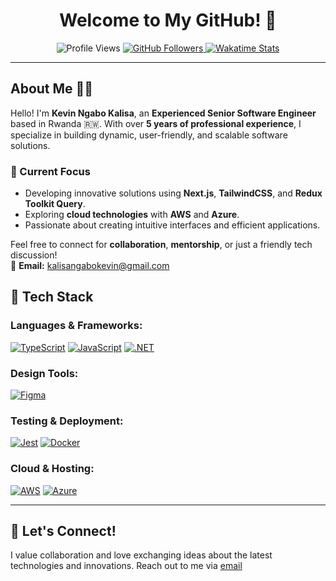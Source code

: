 <h1 align="center">Welcome to My GitHub! 🌟</h1>

<p align="center">
  <img src="https://komarev.com/ghpvc/?username=kalisaNkevin" alt="Profile Views" />
  <a href="https://github.com/kalisaNkevin?tab=followers">
    <img src="https://img.shields.io/github/followers/kalisaNkevin?logo=github&style=plastic" alt="GitHub Followers" />
  </a>
  <a href="https://wakatime.com/kalisaNkevin">
    <img src="https://wakatime.com/badge/user/018cbf7c-8623-470c-ad5b-0b7f51ca3343.svg" alt="Wakatime Stats" />
  </a>
</p>

---

## About Me 👨‍💻

Hello! I'm **Kevin Ngabo Kalisa**, an **Experienced Senior Software Engineer** based in Rwanda 🇷🇼. With over **5 years of professional experience**, I specialize in building dynamic, user-friendly, and scalable software solutions.

### 🌱 Current Focus
- Developing innovative solutions using **Next.js**, **TailwindCSS**, and **Redux Toolkit Query**.
- Exploring **cloud technologies** with **AWS** and **Azure**.
- Passionate about creating intuitive interfaces and efficient applications.

Feel free to connect for **collaboration**, **mentorship**, or just a friendly tech discussion!  
📧 **Email:** [kalisangabokevin@gmail.com](mailto:kalisangabokevin@gmail.com)  

## 🚀 Tech Stack

### Languages & Frameworks:
[![TypeScript](https://img.shields.io/badge/TypeScript-3178C6?style=plastic&logo=typescript&logoColor=white)](https://www.typescriptlang.org/)
[![JavaScript](https://img.shields.io/badge/JavaScript-F7DF1E?style=plastic&logo=javascript&logoColor=black)](https://developer.mozilla.org/en-US/docs/Web/JavaScript)
[![.NET](https://img.shields.io/badge/.NET-512BD4?style=plastic&logo=dotnet&logoColor=white)](https://dotnet.microsoft.com/)


### Design Tools:
[![Figma](https://img.shields.io/badge/Figma-F24E1E?style=plastic&logo=figma&logoColor=white)](https://www.figma.com/)

### Testing & Deployment:
[![Jest](https://img.shields.io/badge/Jest-C21325?style=plastic&logo=jest&logoColor=white)](https://jestjs.io/)
[![Docker](https://img.shields.io/badge/Docker-2496ED?style=plastic&logo=docker&logoColor=white)](https://www.docker.com/)

### Cloud & Hosting:
[![AWS](https://img.shields.io/badge/AWS-232F3E?style=plastic&logo=amazon-aws&logoColor=white)](https://aws.amazon.com/)
[![Azure](https://img.shields.io/badge/Azure-0089D6?style=plastic&logo=microsoft-azure&logoColor=white)](https://azure.microsoft.com/)

---

## 🎯 Let's Connect!

I value collaboration and love exchanging ideas about the latest technologies and innovations. Reach out to me via [email](mailto:kalisangabokevin@gmail.com) 
